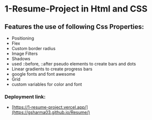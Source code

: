 # 1-Resume-Project in Html and CSS
## Features the use of following Css Properties:
- Positioning
- Flex
- Custom border radius
- Image Filters
- Shadows
- used ::before, ::after pseudo elements to create bars and dots
- Linear gradients to create progress bars
- google fonts and font awesome
- Grid
- custom variables for color and font 

### Deployment link:
- [https://1-resume-project.vercel.app/](https://gsharma03.github.io/Resume/)



